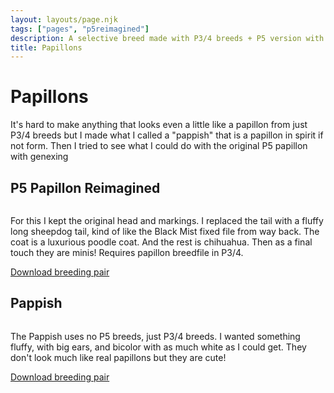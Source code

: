 ```yaml
---
layout: layouts/page.njk
tags: ["pages", "p5reimagined"]
description: A selective breed made with P3/4 breeds + P5 version with other breed traits
title: Papillons
---
```

# Papillons
It's hard to make anything that looks even a little like a papillon from just P3/4 breeds but I made what I called a "pappish" that is a papillon in spirit if not form. Then I tried to see what I could do with the original P5 papillon with genexing

## P5 Papillon Reimagined

<img srcset="https://cdn.glitch.com/e8c48446-7221-44a1-aabd-d809cd1d1e34%2Fgenexpap.png?v=1628463065229 2x">

For this I kept the original head and markings. I replaced the tail with a fluffy long sheepdog tail, kind of like the Black Mist fixed file from way back. The coat is a luxurious poodle coat. And the rest is chihuahua. Then as a final touch they are minis! Requires papillon breedfile in P3/4.

[Download breeding pair](https://cdn.glitch.com/e8c48446-7221-44a1-aabd-d809cd1d1e34%2Fnewpap.zip?v=1628463170002)


## Pappish

<img srcset="https://cdn.glitch.com/e8c48446-7221-44a1-aabd-d809cd1d1e34%2Fpappish.png?v=1628463068078 2x">

The Pappish uses no P5 breeds, just P3/4 breeds. I wanted something fluffy, with big ears, and bicolor with as much white as I could get. They don't look much like real papillons but they are cute!


[Download breeding pair](https://cdn.glitch.com/e8c48446-7221-44a1-aabd-d809cd1d1e34%2Fpappish.zip?v=1628463167158)
